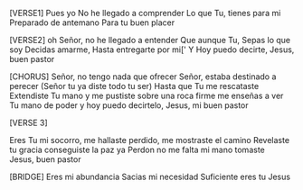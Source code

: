 [VERSE1]
Pues yo
No he llegado a comprender
Lo que Tu, tienes para mi
Preparado de antemano
Para tu buen placer

[VERSE2]
oh Señor, no he llegado a entender
Que aunque Tu, Sepas lo que soy
Decidas amarme,
Hasta entregarte por mi['
Y Hoy puedo decirte,
Jesus, buen pastor

[CHORUS]
Señor, no tengo nada que ofrecer
Señor, estaba destinado a perecer 
(Señor tu ya diste todo tu ser)
Hasta que Tu me rescataste
Extendiste Tu mano
y me pustiste sobre una roca firme
me enseñas a ver
Tu mano de poder
y hoy puedo decirtelo,
Jesus, mi buen pastor

[VERSE 3]

Eres Tu
mi socorro, me hallaste
perdido, me mostraste el camino
Revelaste tu gracia
conseguiste la paz ya
Perdon no me falta
mi mano tomaste  
Jesus, buen pastor


[BRIDGE]
Eres mi abundancia
Sacias mi necesidad
Suficiente eres tu
Jesus 

